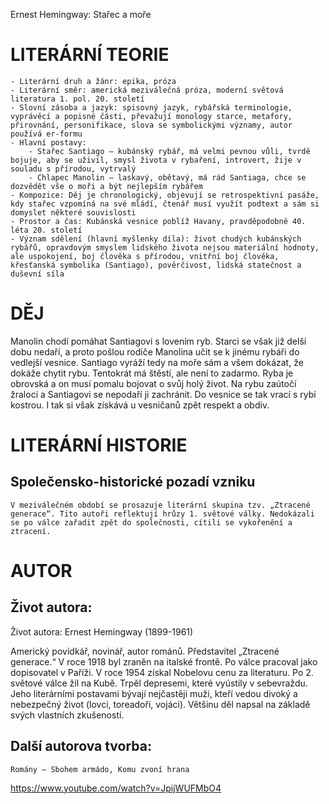 Ernest Hemingway: Stařec a moře

# LITERÁRNÍ TEORIE

    - Literární druh a žánr: epika, próza
    - Literární směr: americká meziválečná próza, moderní světová literatura 1. pol. 20. století
    - Slovní zásoba a jazyk: spisovný jazyk, rybářská terminologie, vyprávěcí a popisné části, převažují monology starce, metafory, přirovnání, personifikace, slova se symbolickými významy, autor používá er-formu
    - Hlavní postavy:
        - Stařec Santiago – kubánský rybář, má velmi pevnou vůli, tvrdě bojuje, aby se uživil, smysl života v rybaření, introvert, žije v souladu s přírodou, vytrvalý
        - Chlapec Manolin – laskavý, obětavý, má rád Santiaga, chce se dozvědět vše o moři a být nejlepším rybářem
    - Kompozice: Děj je chronologický, objevují se retrospektivní pasáže, kdy stařec vzpomíná na své mládí, čtenář musí využít podtext a sám si domyslet některé souvislosti
    - Prostor a čas: Kubánská vesnice poblíž Havany, pravděpodobně 40. léta 20. století
    - Význam sdělení (hlavní myšlenky díla): život chudých kubánských rybářů, opravdovým smyslem lidského života nejsou materiální hodnoty, ale uspokojení, boj člověka s přírodou, vnitřní boj člověka, křesťanská symbolika (Santiago), pověrčivost, lidská statečnost a duševní síla


# DĚJ

Manolin chodí pomáhat Santiagovi s lovením ryb. Starci se však již delší dobu nedaří, a proto pošlou rodiče Manolina učit se k jinému rybáři do vedlejší vesnice. Santiago vyráží tedy na moře sám a všem dokázat, že dokáže chytit rybu. Tentokrát má štěstí, ale není to zadarmo. Ryba je obrovská a on musí pomalu bojovat o svůj holý život. Na rybu zaútočí žraloci a Santiagovi se nepodaří ji zachránit. Do vesnice se tak vrací s rybí kostrou. I tak si však získává u vesničanů zpět respekt a obdiv.

# LITERÁRNÍ HISTORIE

## Společensko-historické pozadí vzniku

    V meziválečném období se prosazuje literární skupina tzv. „Ztracené generace“. Tito autoři reflektují hrůzy 1. světové války. Nedokázali se po válce zařadit zpět do společnosti, cítili se vykořenění a ztracení.


# AUTOR

## Život autora:

Život autora: Ernest Hemingway (1899-1961)

Americký povídkář, novinář, autor románů. Představitel „Ztracené generace.“ V roce 1918 byl zraněn na italské frontě. Po válce pracoval jako dopisovatel v Paříži. V roce 1954 získal Nobelovu cenu za literaturu. Po 2. světové válce žil na Kubě. Trpěl depresemi, které vyústily v sebevraždu. Jeho literárními postavami bývají nejčastěji muži, kteří vedou divoký a nebezpečný život (lovci, toreadoři, vojáci). Většinu děl napsal na základě svých vlastních zkušeností.

## Další autorova tvorba:

    Romány – Sbohem armádo, Komu zvoní hrana

https://www.youtube.com/watch?v=JpijWUFMbO4